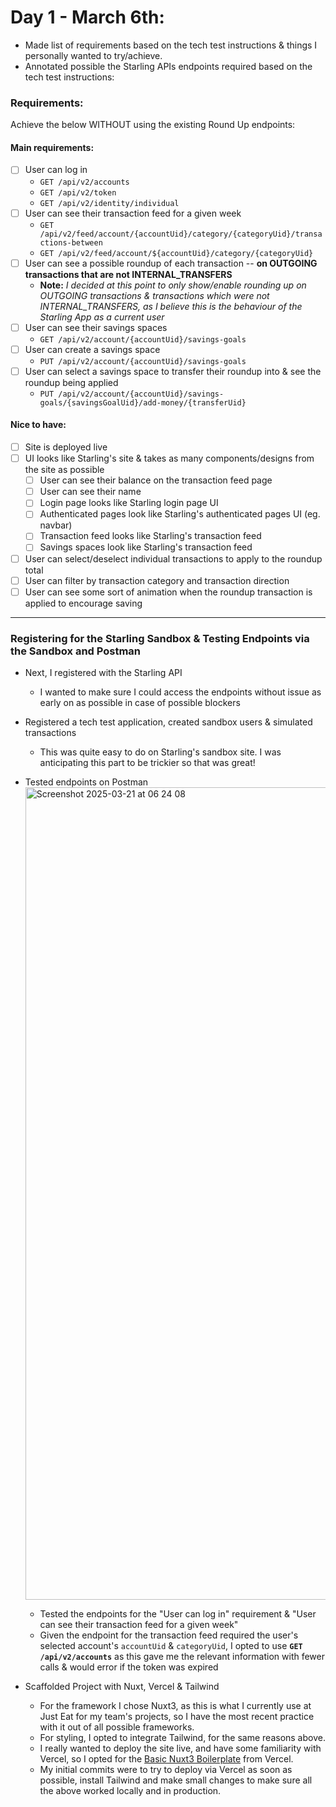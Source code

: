 # Day 1 - March 6th:

- Made list of requirements based on the tech test instructions & things I personally wanted to try/achieve.
- Annotated possible the Starling APIs endpoints required based on the tech test instructions:

### Requirements:

Achieve the below WITHOUT using the existing Round Up endpoints:

#### Main requirements:

- [ ] User can log in
  - `GET /api/v2/accounts`
  - `GET /api/v2/token`
  - `GET /api/v2/identity/individual`
- [ ] User can see their transaction feed for a given week
  - `GET /api/v2/feed/account/{accountUid}/category/{categoryUid}/transactions-between`
  - `GET /api/v2/feed/account/${accountUid}/category/{categoryUid}`
- [ ] User can see a possible roundup of each transaction -- **on OUTGOING transactions that are not INTERNAL_TRANSFERS**
  - **Note:** _I decided at this point to only show/enable rounding up on OUTGOING transactions & transactions which were not INTERNAL_TRANSFERS, as I believe this is the behaviour of the Starling App as a current user_
- [ ] User can see their savings spaces
  - `GET /api/v2/account/{accountUid}/savings-goals`
- [ ] User can create a savings space
  - `PUT /api/v2/account/{accountUid}/savings-goals`
- [ ] User can select a savings space to transfer their roundup into & see the roundup being applied
  - `PUT /api/v2/account/{accountUid}/savings-goals/{savingsGoalUid}/add-money/{transferUid}`

#### Nice to have:

- [ ] Site is deployed live
- [ ] UI looks like Starling's site & takes as many components/designs from the site as possible
  - [ ] User can see their balance on the transaction feed page
  - [ ] User can see their name
  - [ ] Login page looks like Starling login page UI
  - [ ] Authenticated pages look like Starling's authenticated pages UI (eg. navbar)
  - [ ] Transaction feed looks like Starling's transaction feed
  - [ ] Savings spaces look like Starling's transaction feed
- [ ] User can select/deselect individual transactions to apply to the roundup total
- [ ] User can filter by transaction category and transaction direction
- [ ] User can see some sort of animation when the roundup transaction is applied to encourage saving

---

### Registering for the Starling Sandbox & Testing Endpoints via the Sandbox and Postman

- Next, I registered with the Starling API

  - I wanted to make sure I could access the endpoints without issue as early on as possible in case of possible blockers

- Registered a tech test application, created sandbox users & simulated transactions

  - This was quite easy to do on Starling's sandbox site. I was anticipating this part to be trickier so that was great!

- Tested endpoints on Postman
  <img width="1300" alt="Screenshot 2025-03-21 at 06 24 08" src="https://github.com/user-attachments/assets/e2fe2030-6a09-464b-97d8-5430d722b733" />

  - Tested the endpoints for the "User can log in" requirement & "User can see their transaction feed for a given week"
  - Given the endpoint for the transaction feed required the user's selected account's `accountUid` & `categoryUid`, I opted to use **`GET /api/v2/accounts`** as this gave me the relevant information with fewer calls & would error if the token was expired

- Scaffolded Project with Nuxt, Vercel & Tailwind
  - For the framework I chose Nuxt3, as this is what I currently use at Just Eat for my team's projects, so I have the most recent practice with it out of all possible frameworks.
  - For styling, I opted to integrate Tailwind, for the same reasons above.
  - I really wanted to deploy the site live, and have some familiarity with Vercel, so I opted for the [Basic Nuxt3 Boilerplate](https://vercel.com/templates/nuxt/nuxtjs-boilerplate) from Vercel.
  - My initial commits were to try to deploy via Vercel as soon as possible, install Tailwind and make small changes to make sure all the above worked locally and in production.

